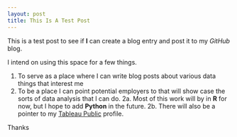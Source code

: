 ```yaml
---
layout: post
title: This Is A Test Post
---
```


This is a test post to see if **I** can create a blog entry and post it to my *GitHub* blog.

I intend on using this space for a few things.

1. To serve as a place where I can write blog posts about various data things that interest me
2. To be a place I can point potential employers to that will show case the sorts of data analysis that I can do.
  2a. Most of this work will by in **R** for now, but I hope to add **Python** in the future.
  2b. There will also be a pointer to my [Tableau Public](https://public.tableau.com/profile/tim1747#!/ "Tim Leber Tableau Public") profile.

Thanks